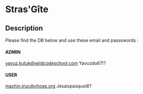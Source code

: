 # Stras'Gîte

## Description

Please find the DB below and use these email and passswords :

#### ADMIN
yavuz.kutuk@wildcodeschool.com
Yavuzdu67!?

#### USER
machin.truc@chose.org
Jesaispasquoi6?